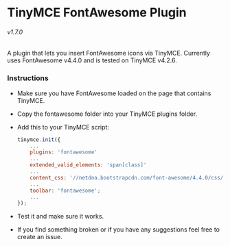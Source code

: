 # TinyMCE FontAwesome Plugin

###### v1.7.0

A plugin that lets you insert FontAwesome icons via TinyMCE. Currently uses FontAwesome v4.4.0 and is tested on TinyMCE v4.2.6.


### Instructions
- Make sure you have FontAwesome loaded on the page that contains TinyMCE. 
- Copy the fontawesome folder into your TinyMCE plugins folder.
- Add this to your TinyMCE script:

    ```js
    tinymce.init({
        ...
        plugins: 'fontawesome'
        ...
        extended_valid_elements: 'span[class]'
        ...
        content_css: '//netdna.bootstrapcdn.com/font-awesome/4.4.0/css/font-awesome.min.css';
        ...
        toolbar: 'fontawesome';
        ...
    });
    ```
- Test it and make sure it works.
- If you find something broken or if you have any suggestions feel free to create an issue.
